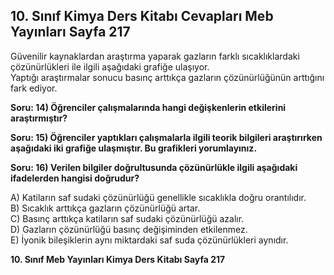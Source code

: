 ## 10. Sınıf Kimya Ders Kitabı Cevapları Meb Yayınları Sayfa 217

Güvenilir kaynaklardan araştırma yaparak gazların farklı sıcaklıklardaki çözünürlükleri ile ilgili aşağıdaki grafiğe ulaşıyor.  
 Yaptığı araştırmalar sonucu basınç arttıkça gazların çözünürlüğünün arttığını fark ediyor.

**Soru: 14) Öğrenciler çalışmalarında hangi değişkenlerin etkilerini araştırmıştır?**

**Soru: 15) Öğrenciler yaptıkları çalışmalarla ilgili teorik bilgileri araştırırken aşağıdaki iki grafiğe ulaşmıştır. Bu grafikleri yorumlayınız.**

**Soru: 16) Verilen bilgiler doğrultusunda çözünürlükle ilgili aşağıdaki ifadelerden hangisi doğrudur?**

A) Katiların saf sudaki çözünürlüğü genellikle sıcaklıkla doğru orantılıdır.  
 B) Sıcaklık arttıkça gazların çözünürlüğü artar.  
 C) Basınç arttıkça katiların saf sudaki çözünürlüğü azalır.  
 D) Gazların çözünürlüğü basınç değişiminden etkilenmez.  
 E) İyonik bileşiklerin aynı miktardaki saf suda çözünürlükleri aynıdır.

**10. Sınıf Meb Yayınları Kimya Ders Kitabı Sayfa 217**